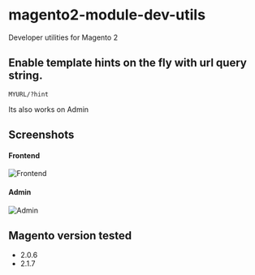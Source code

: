 # magento2-module-dev-utils

Developer utilities for Magento 2



## Enable template hints on the fly with url query string.
```MYURL/?hint ```

Its also works on Admin

## Screenshots
#### Frontend
![Frontend](https://reinaldomendes.github.io/dev-assets/magento2/modules/reinaldomendes-devutils/frontend.png)

#### Admin
![Admin](https://reinaldomendes.github.io/dev-assets/magento2/modules/reinaldomendes-devutils/admin.png)


## Magento version tested
- 2.0.6
- 2.1.7
